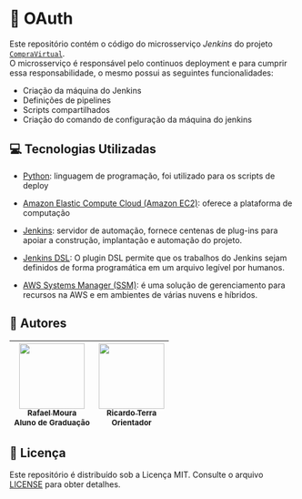 # :newspaper: OAuth

Este repositório contém o código do microsserviço *Jenkins* do projeto [`CompraVirtual`][compravirtual].  
O microsserviço é responsável pelo continuos deployment e para cumprir essa responsabilidade, o mesmo possui as seguintes funcionalidades:

- Criação da máquina do Jenkins
- Definições de pipelines
- Scripts compartilhados
- Criação do comando de configuração da máquina do jenkins

## :computer: Tecnologias Utilizadas

- [Python][python]: linguagem de programação, foi utilizado para os scripts de deploy

- [Amazon Elastic Compute Cloud (Amazon EC2)][ec2]: oferece a plataforma de computação

- [Jenkins][jenkins]: servidor de automação, fornece centenas de plug-ins para apoiar a construção, implantação e automação do projeto.

- [Jenkins DSL][dsl]: O plugin DSL permite que os trabalhos do Jenkins sejam definidos de forma programática em um arquivo legível por humanos.

- [AWS Systems Manager (SSM)][system-manager]: é uma solução de gerenciamento para recursos na AWS e em ambientes de várias nuvens e híbridos.

## :scroll: Autores

 | [<img src="https://github.com/rafaelportomoura.png" width=115><br><sub>Rafael Moura</sub>](https://github.com/rafaelportomoura) <br><sub>Aluno de Graduação</sub>| [<img src="https://github.com/rterrabh.png" width=115><br><sub>Ricardo Terra</sub>](https://github.com/rterrabh) <br><sub>Orientador</sub>|
| :---: | :---: |

## :ticket: Licença

Este repositório é distribuído sob a Licença MIT. Consulte o arquivo [LICENSE](./LICENSE) para obter detalhes.

<!--
LINKS
-->
[compravirtual]: https://github.com/rafaelportomoura/ufla-tcc
[python]: https://www.python.org/
[ec2]: https://aws.amazon.com/pt/ec2
[jenkins]: https://www.jenkins.io/
[system-manager]: https://aws.amazon.com/systems-manager
[dsl]: https://github.com/jenkinsci/job-dsl-plugin